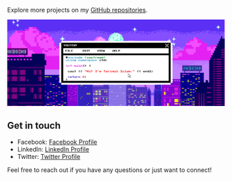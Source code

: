 Explore more projects on my [GitHub repositories](https://github.com/tariqulislaam?tab=repositories).

![Tariqul Islam](https://raw.githubusercontent.com/tariqulislaam/tariqulislaam/f22af2bb1ec56afa6f85eb846b9c19bedebcd169/cover.svg)

## Get in touch

- Facebook: [Facebook Profile](https://Facebook.com/tariqulislaamrahat_)
- LinkedIn: [LinkedIn Profile](https://www.linkedin.com/in/tariqul-islam-rahat)
- Twitter: [Twitter Profile](https://twitter.com/tariqulislam_)

Feel free to reach out if you have any questions or just want to connect!
